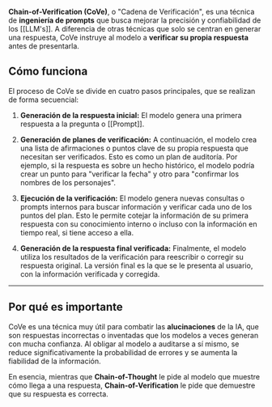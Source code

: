 **Chain-of-Verification (CoVe)**, o "Cadena de Verificación", es una técnica de **ingeniería de prompts** que busca mejorar la precisión y confiabilidad de los [[LLM's]]. A diferencia de otras técnicas que solo se centran en generar una respuesta, CoVe instruye al modelo a **verificar su propia respuesta** antes de presentarla.

## Cómo funciona

El proceso de CoVe se divide en cuatro pasos principales, que se realizan de forma secuencial:

1. **Generación de la respuesta inicial:** El modelo genera una primera respuesta a la pregunta o [[Prompt]].
    
2. **Generación de planes de verificación:** A continuación, el modelo crea una lista de afirmaciones o puntos clave de su propia respuesta que necesitan ser verificados. Esto es como un plan de auditoría. Por ejemplo, si la respuesta es sobre un hecho histórico, el modelo podría crear un punto para "verificar la fecha" y otro para "confirmar los nombres de los personajes".
    
3. **Ejecución de la verificación:** El modelo genera nuevas consultas o prompts internos para buscar información y verificar cada uno de los puntos del plan. Esto le permite cotejar la información de su primera respuesta con su conocimiento interno o incluso con la información en tiempo real, si tiene acceso a ella.
    
4. **Generación de la respuesta final verificada:** Finalmente, el modelo utiliza los resultados de la verificación para reescribir o corregir su respuesta original. La versión final es la que se le presenta al usuario, con la información verificada y corregida.
    

---

## Por qué es importante

CoVe es una técnica muy útil para combatir las **alucinaciones** de la IA, que son respuestas incorrectas o inventadas que los modelos a veces generan con mucha confianza. Al obligar al modelo a auditarse a sí mismo, se reduce significativamente la probabilidad de errores y se aumenta la fiabilidad de la información.

En esencia, mientras que **Chain-of-Thought** le pide al modelo que muestre cómo llega a una respuesta, **Chain-of-Verification** le pide que demuestre que su respuesta es correcta.